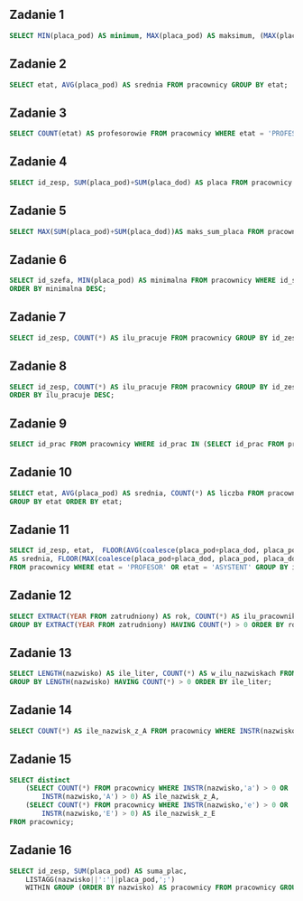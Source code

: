 ## Zadanie 1
```sql
SELECT MIN(placa_pod) AS minimum, MAX(placa_pod) AS maksimum, (MAX(placa_pod)- MIN(placa_pod)) AS roznica FROM pracownicy;
```

## Zadanie 2
```sql
SELECT etat, AVG(placa_pod) AS srednia FROM pracownicy GROUP BY etat;
```

## Zadanie 3
```sql
SELECT COUNT(etat) AS profesorowie FROM pracownicy WHERE etat = 'PROFESOR';
```

## Zadanie 4
```sql
SELECT id_zesp, SUM(placa_pod)+SUM(placa_dod) AS placa FROM pracownicy GROUP BY id_zesp ORDER BY id_zesp;
```

## Zadanie 5
```sql
SELECT MAX(SUM(placa_pod)+SUM(placa_dod))AS maks_sum_placa FROM pracownicy GROUP BY id_zesp;
```

## Zadanie 6
```sql
SELECT id_szefa, MIN(placa_pod) AS minimalna FROM pracownicy WHERE id_szefa IS NOT NULL GROUP BY id_szefa 
ORDER BY minimalna DESC;
```

## Zadanie 7
```sql
SELECT id_zesp, COUNT(*) AS ilu_pracuje FROM pracownicy GROUP BY id_zesp ORDER BY ilu_pracuje DESC;
```

## Zadanie 8
```sql
SELECT id_zesp, COUNT(*) AS ilu_pracuje FROM pracownicy GROUP BY id_zesp HAVING COUNT(*) > 3 
ORDER BY ilu_pracuje DESC;
```

## Zadanie 9
```sql
SELECT id_prac FROM pracownicy WHERE id_prac IN (SELECT id_prac FROM pracownicy GROUP BY id_prac HAVING COUNT(*) > 1);
```

## Zadanie 10
```sql
SELECT etat, AVG(placa_pod) AS srednia, COUNT(*) AS liczba FROM pracownicy WHERE zatrudniony < DATE '1990-01-01' 
GROUP BY etat ORDER BY etat;
```

## Zadanie 11
```sql
SELECT id_zesp, etat,  FLOOR(AVG(coalesce(placa_pod+placa_dod, placa_pod, placa_dod, 0)))
AS srednia, FLOOR(MAX(coalesce(placa_pod+placa_dod, placa_pod, placa_dod, 0)))AS maksymalna 
FROM pracownicy WHERE etat = 'PROFESOR' OR etat = 'ASYSTENT' GROUP BY id_zesp, etat ORDER BY id_zesp, etat;
```

## Zadanie 12
```sql
SELECT EXTRACT(YEAR FROM zatrudniony) AS rok, COUNT(*) AS ilu_pracownikow FROM pracownicy 
GROUP BY EXTRACT(YEAR FROM zatrudniony) HAVING COUNT(*) > 0 ORDER BY rok;
```

## Zadanie 13
```sql
SELECT LENGTH(nazwisko) AS ile_liter, COUNT(*) AS w_ilu_nazwiskach FROM pracownicy 
GROUP BY LENGTH(nazwisko) HAVING COUNT(*) > 0 ORDER BY ile_liter;
```

## Zadanie 14
```sql
SELECT COUNT(*) AS ile_nazwisk_z_A FROM pracownicy WHERE INSTR(nazwisko,'a') > 0 OR INSTR(nazwisko,'A') > 0;
```

## Zadanie 15
```sql
SELECT distinct
	(SELECT COUNT(*) FROM pracownicy WHERE INSTR(nazwisko,'a') > 0 OR 
		INSTR(nazwisko,'A') > 0) AS ile_nazwisk_z_A,
	(SELECT COUNT(*) FROM pracownicy WHERE INSTR(nazwisko,'e') > 0 OR 
		INSTR(nazwisko,'E') > 0) AS ile_nazwisk_z_E
FROM pracownicy;
```

## Zadanie 16
```sql
SELECT id_zesp, SUM(placa_pod) AS suma_plac,
	LISTAGG(nazwisko||':'||placa_pod,';')
	WITHIN GROUP (ORDER BY nazwisko) AS pracownicy FROM pracownicy GROUP BY id_zesp ORDER BY id_zesp;
```
